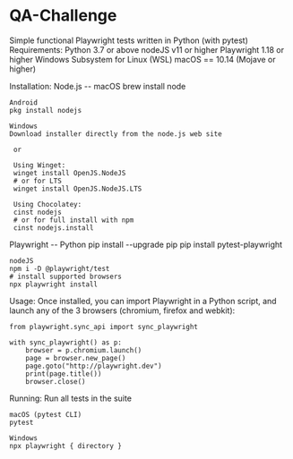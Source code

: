 # QA-Challenge

Simple functional  Playwright tests written in Python (with pytest) 
Requirements:
    Python 3.7 or above 
    nodeJS v11 or higher
    Playwright 1.18 or higher 
    Windows Subsystem for Linux (WSL)
    macOS == 10.14 (Mojave or higher)


Installation:
Node.js --
    macOS
    brew install node

    Android 
    pkg install nodejs

    Windows
    Download installer directly from the node.js web site
     
     or

     Using Winget:
     winget install OpenJS.NodeJS
     # or for LTS
     winget install OpenJS.NodeJS.LTS

     Using Chocolatey:
     cinst nodejs
     # or for full install with npm
     cinst nodejs.install

Playwright --
    Python
    pip install --upgrade pip
    pip install pytest-playwright
    

    nodeJS
    npm i -D @playwright/test
    # install supported browsers
    npx playwright install

Usage:
    Once installed, you can import Playwright in a Python script, and launch any of the 3 browsers (chromium, firefox and webkit):

    from playwright.sync_api import sync_playwright

    with sync_playwright() as p:
        browser = p.chromium.launch()
        page = browser.new_page()
        page.goto("http://playwright.dev")
        print(page.title())
        browser.close()

Running:
Run all tests in the suite

    macOS (pytest CLI)
    pytest
 
    Windows
    npx playwright { directory }
